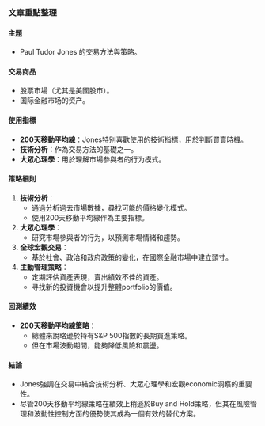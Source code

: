 ### 文章重點整理

#### 主題
- Paul Tudor Jones 的交易方法與策略。

#### 交易商品
- 股票市場（尤其是美國股市）。
- 国际金融市场的资产。

#### 使用指標
- **200天移動平均線**：Jones特别喜歡使用的技術指標，用於判斷買賣時機。
- **技術分析**：作為交易方法的基礎之一。
- **大眾心理學**：用於理解市場參與者的行为模式。

#### 策略細則
1. **技術分析**：
   - 通過分析過去市場數據，尋找可能的價格變化模式。
   - 使用200天移動平均線作為主要指標。
2. **大眾心理學**：
   - 研究市場參與者的行为，以預測市場情緒和趨勢。
3. **全球宏觀交易**：
   - 基於社會、政治和政府政策的變化，在國際金融市場中建立頭寸。
4. **主動管理策略**：
   - 定期評估資產表現，賣出績效不佳的資產。
   - 寻找新的投資機會以提升整體portfolio的價值。

#### 回測績效
- **200天移動平均線策略**：
  - 總體來說略逊於持有S&P 500指數的長期買進策略。
  - 但在市場波動期間，能夠降低風險和震盪。

#### 結論
- Jones強調在交易中結合技術分析、大眾心理學和宏觀economic洞察的重要性。
- 尽管200天移動平均線策略在績效上稍遜於Buy and Hold策略，但其在風險管理和波動性控制方面的優勢使其成為一個有效的替代方案。
